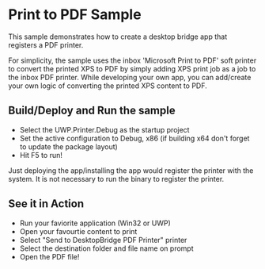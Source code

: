 ﻿# Print to PDF  Sample

This sample demonstrates how to create a desktop bridge app that registers a PDF printer.

For simplicity, the sample uses the inbox 'Microsoft Print to PDF' soft printer to convert the printed XPS to PDF by simply adding XPS print job as a job to the inbox PDF printer.
While developing your own app, you can add/create your own logic of converting the printed XPS content to PDF.


Build/Deploy and Run the sample
-------------------------------

 - Select the UWP.Printer.Debug as the startup project
 - Set the active configuration to Debug, x86 (if building x64 don't forget to update the package layout)
 - Hit F5 to run!

 Just deploying the app/installing the app would register the printer with the system.  It is not necessary to run the binary to register the printer.

 
See it in Action
----------------

 - Run your faviorite application (Win32 or UWP)
 - Open your favourtie content to print
 - Select "Send to DesktopBridge PDF Printer" printer
 - Select the destination folder and file name on prompt
 - Open the PDF file!
